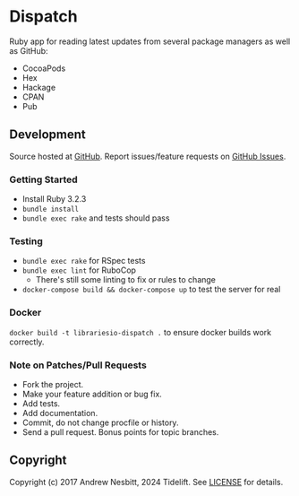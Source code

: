 # Dispatch

Ruby app for reading latest updates from several package managers as well as GitHub:

* CocoaPods
* Hex
* Hackage
* CPAN
* Pub

## Development

Source hosted at [GitHub](http://github.com/librariesio/dispatch).
Report issues/feature requests on [GitHub Issues](http://github.com/librariesio/dispatch/issues).

### Getting Started

* Install Ruby 3.2.3
* `bundle install`
* `bundle exec rake` and tests should pass

### Testing

* `bundle exec rake` for RSpec tests
* `bundle exec lint` for RuboCop
  * There's still some linting to fix or rules to change
* `docker-compose build && docker-compose up` to test the server for real

### Docker

`docker build -t librariesio-dispatch .` to ensure docker builds work correctly.

### Note on Patches/Pull Requests

 * Fork the project.
 * Make your feature addition or bug fix.
 * Add tests.
 * Add documentation.
 * Commit, do not change procfile or history.
 * Send a pull request. Bonus points for topic branches.

## Copyright

Copyright (c) 2017 Andrew Nesbitt, 2024 Tidelift. See [LICENSE](https://github.com/librariesio/dispatch/blob/master/LICENSE) for details.
